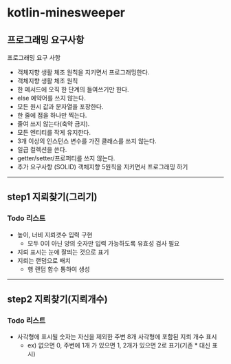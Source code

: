 # kotlin-minesweeper

## 프로그래밍 요구사항 
프로그래밍 요구 사항
* 객체지향 생활 체조 원칙을 지키면서 프로그래밍한다.
* 객체지향 생활 체조 원칙
* 한 메서드에 오직 한 단계의 들여쓰기만 한다.
* else 예약어를 쓰지 않는다.
* 모든 원시 값과 문자열을 포장한다.
* 한 줄에 점을 하나만 찍는다.
* 줄여 쓰지 않는다(축약 금지).
* 모든 엔티티를 작게 유지한다.
* 3개 이상의 인스턴스 변수를 가진 클래스를 쓰지 않는다.
* 일급 컬렉션을 쓴다.
* getter/setter/프로퍼티를 쓰지 않는다.
* 추가 요구사항 (SOLID)  객체지향 5원칙을 지키면서 프로그래밍 하기

----
## step1 지뢰찾기(그리기)
### Todo 리스트
* 높이, 너비  지뢰갯수 입력 구현
  * 모두 0이 아닌 양의 숫자만 입력 가능하도록 유효성 검사 필요
* 지뢰 표시는 눈에 잘띄는 것으로 표기
* 지뢰는 랜덤으로 배치
  * 행 랜덤 함수 통하여 생성
---
## step2 지뢰찾기(지뢰개수)
### Todo 리스트
* 사각형에 표시될 숫자는 자신을 제외한 주변 8개 사각형에 포함된 지뢰 개수 표시
  * ex) 없으면 0, 주변에 1개 가 있으면 1, 2개가 있으면 2로  표기(기존 * 대신 표시)
